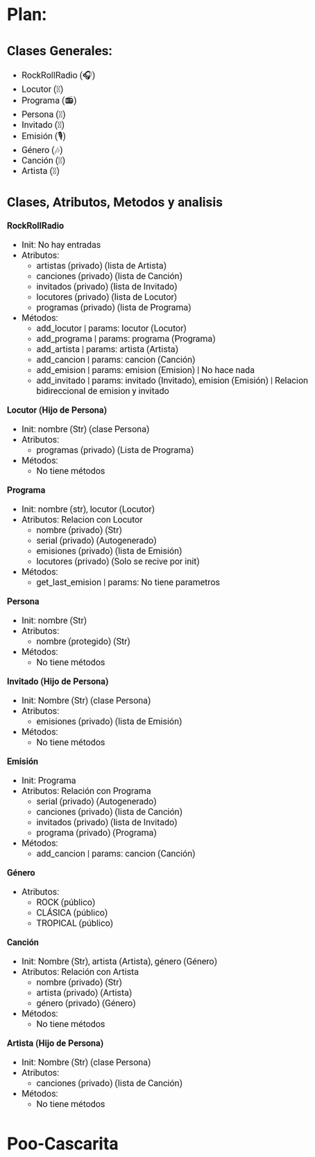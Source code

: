 <style>
  body {
    font-family: "Roboto", sans-serif;
    font-size: 20px
  }
</style>

# **Plan:**

## **Clases Generales:**
- RockRollRadio (🎧)
- Locutor (🎤)
- Programa (📻)
- Persona (👤)
- Invitado (👥)
- Emisión (🎙️)
- Género (🎶)
- Canción (🎵)
- Artista (🎸)

## **Clases, Atributos, Metodos y analisis**
**RockRollRadio**
- Init: No hay entradas
- Atributos:
  - artistas (privado) (lista de Artista)
  - canciones (privado) (lista de Canción)
  - invitados (privado) (lista de Invitado)
  - locutores (privado) (lista de Locutor)
  - programas (privado) (lista de Programa)
- Métodos:
  - add_locutor | params: locutor (Locutor)
  - add_programa | params: programa (Programa)
  - add_artista | params: artista (Artista)
  - add_cancion | params: cancion (Canción)
  - add_emision  | params: emision (Emision) | No hace nada
  - add_invitado | params: invitado (Invitado), emision (Emisión) | Relacion bidireccional de emision y invitado

**Locutor (Hijo de Persona)**
- Init: nombre (Str) (clase Persona)
- Atributos:
  - programas (privado) (Lista de Programa)
- Métodos:
  - No tiene métodos

**Programa**
- Init: nombre (str), locutor (Locutor) 
- Atributos: Relacion con Locutor
  - nombre (privado) (Str)
  - serial (privado) (Autogenerado)
  - emisiones (privado) (lista de Emisión)
  - locutores (privado) (Solo se recive por init)
- Métodos:
  - get_last_emision | params: No tiene parametros

**Persona**  
- Init: nombre (Str)
- Atributos:
  - nombre (protegido) (Str)
- Métodos:
  - No tiene métodos
  
**Invitado (Hijo de Persona)**
- Init: Nombre (Str) (clase Persona) 
- Atributos:
  - emisiones (privado) (lista de Emisión)
- Métodos:
  - No tiene métodos

**Emisión**
- Init: Programa 
- Atributos: Relación con Programa
  - serial (privado) (Autogenerado)
  - canciones (privado) (lista de Canción)
  - invitados (privado) (lista de Invitado)
  - programa (privado) (Programa)
- Métodos:
  - add_cancion | params: cancion (Canción)

**Género** 
- Atributos:
  - ROCK (público)
  - CLÁSICA (público)
  - TROPICAL (público)

**Canción**
- Init: Nombre (Str), artista (Artista), género (Género) 
- Atributos: Relación con Artista
  - nombre (privado) (Str)
  - artista (privado) (Artista)
  - género (privado) (Género)
- Métodos:
  - No tiene métodos

**Artista (Hijo de Persona)**
- Init: Nombre (Str) (clase Persona)
- Atributos:
  - canciones (privado) (lista de Canción)
- Métodos:
  - No tiene métodos
# Poo-Cascarita
